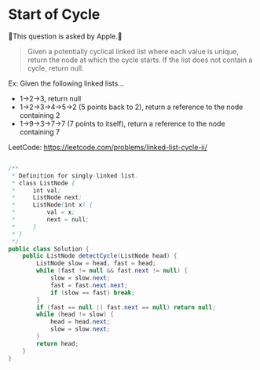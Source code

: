 #  Start of Cycle

This question is asked by Apple.

> Given a potentially cyclical linked list where each value is unique, return the node at which the cycle starts. If the list does not contain a cycle, return null.

Ex: Given the following linked lists...

- 1->2->3, return null
- 1->2->3->4->5->2 (5 points back to 2), return a reference to the node containing 2
- 1->9->3->7->7 (7 points to itself), return a reference to the node containing 7

LeetCode: https://leetcode.com/problems/linked-list-cycle-ii/

```java

/**
 * Definition for singly-linked list.
 * class ListNode {
 *     int val;
 *     ListNode next;
 *     ListNode(int x) {
 *         val = x;
 *         next = null;
 *     }
 * }
 */
public class Solution {
    public ListNode detectCycle(ListNode head) {
        ListNode slow = head, fast = head;
        while (fast != null && fast.next != null) {
            slow = slow.next;
            fast = fast.next.next;
            if (slow == fast) break;
        }
        if (fast == null || fast.next == null) return null;
        while (head != slow) {
            head = head.next;
            slow = slow.next;
        }
        return head;
    }
}


```
